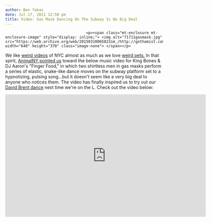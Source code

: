```yaml
---
author: Ben Yakas
date: Jul 17, 2011 12:50 pm
title: Video: Gas Mask Dancing On The Subway Is No Big Deal
---
```


	
										<p><span class="mt-enclosure mt-enclosure-image" style="display: inline;"> <img alt="71711gasmask.jpg" src="https://web.archive.org/web/20150310065823im_/http://gothamist.com/attachments/byakas/71711gasmask.jpg" width="640" height="370" class="image-none"> </span></p>

<p>We like <a href="https://web.archive.org/web/20150310065823/http://gothamist.com/2011/06/23/video_experimental_documentary_of_n.php">weird videos</a> of NYC almost as much as we love <a href="https://web.archive.org/web/20150310065823/http://gothamist.com/2011/05/01/new_yorkers_really_like_their_weird.php">weird pets.</a> In that spirit, <a href="https://web.archive.org/web/20150310065823/http://animalnewyork.com/2011/07/creepy-dance-crew-doesnt-phase-nyc-metro-riders/?utm_source=feedburner&amp;utm_medium=feed&amp;utm_campaign=Feed%3A+animalnewyork+%28ANIMAL%29&amp;utm_content=Google+Reader">AnimalNY pointed us</a> toward the below music video for King Bones &amp; DJ Aaron&apos;s &quot;Finger Food,&quot; in which two shirtless men in gas masks perform a series of elastic, snake-like dance moves on the subway platform set to a hypnotizing, pulsing song...but it doesn&apos;t seem like a very big deal to anyone who notices them. The video has finally inspired us to try out our <a href="https://web.archive.org/web/20150310065823/http://www.bbc.co.uk/comedy/clips/p00bc6bp/the_office_the_david_brent_dance/">David Brent dance</a> next time we&apos;re on the L. Check out the video below:</p>

<p><iframe width="640" height="390" src="https://web.archive.org/web/20150310065823if_/http://www.youtube.com/embed/GfrolSlVqac" frameborder="0" allowfullscreen></iframe></p>					
										
									
				